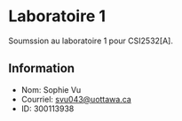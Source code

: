 # Laboratoire 1

Soumssion au laboratoire 1 pour CSI2532[A]. 

## Information
* Nom: Sophie Vu
* Courriel: svu043@uottawa.ca
* ID: 300113938

